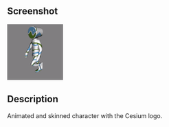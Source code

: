 ## Screenshot

![screenshot](screenshot/screenshot.gif)

## Description

Animated and skinned character with the Cesium logo.